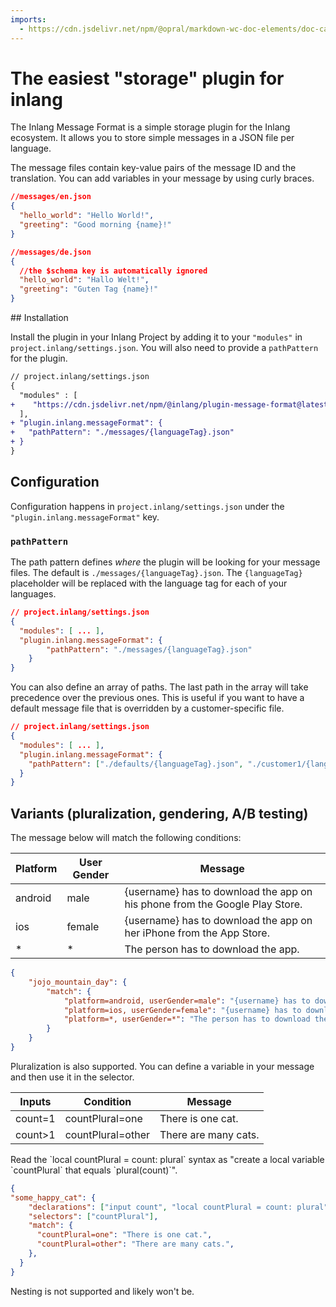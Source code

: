 ```yaml
---
imports: 
  - https://cdn.jsdelivr.net/npm/@opral/markdown-wc-doc-elements/doc-callout.js
---
```


# The easiest "storage" plugin for inlang

The Inlang Message Format is a simple storage plugin for the Inlang ecosystem. It allows you to store simple
messages in a JSON file per language.

The message files contain key-value pairs of the message ID and the translation. You can add variables in your message by using curly braces.

```json
//messages/en.json
{
  "hello_world": "Hello World!",
  "greeting": "Good morning {name}!"
}

//messages/de.json
{	
  //the $schema key is automatically ignored
  "hello_world": "Hallo Welt!",
  "greeting": "Guten Tag {name}!"
}
```

## Installation

Install the plugin in your Inlang Project by adding it to your `"modules"` in `project.inlang/settings.json`. You will also need to provide a `pathPattern` for the plugin.

```diff
// project.inlang/settings.json
{
  "modules" : [
+    "https://cdn.jsdelivr.net/npm/@inlang/plugin-message-format@latest/dist/index.js"
  ],
+ "plugin.inlang.messageFormat": {
+   "pathPattern": "./messages/{languageTag}.json" 
+ }
}
```

## Configuration

Configuration happens in `project.inlang/settings.json` under the `"plugin.inlang.messageFormat"` key.

### `pathPattern`

The path pattern defines _where_ the plugin will be looking for your message files. The default is `./messages/{languageTag}.json`. The `{languageTag}` placeholder will be replaced with the language tag for each of your languages. 

```json
// project.inlang/settings.json
{
  "modules": [ ... ],
  "plugin.inlang.messageFormat": {
		"pathPattern": "./messages/{languageTag}.json"
	}
}
```

You can also define an array of paths. The last path in the array will take precedence over the previous ones. This is useful if you want to have a default message file that is overridden by a customer-specific file.

```json
// project.inlang/settings.json
{
  "modules": [ ... ],
  "plugin.inlang.messageFormat": {
    "pathPattern": ["./defaults/{languageTag}.json", "./customer1/{languageTag}.json"]
  }
}
```


## Variants (pluralization, gendering, A/B testing)

The message below will match the following conditions:

| Platform | User Gender | Message                                                                 |
|----------|-------------|-------------------------------------------------------------------------|
| android  | male        | {username} has to download the app on his phone from the Google Play Store. |
| ios      | female      | {username} has to download the app on her iPhone from the App Store.    |
| *        | *           | The person has to download the app.                                     |

```json
{
	"jojo_mountain_day": {
		"match": {
			"platform=android, userGender=male": "{username} has to download the app on his phone from the Google Play Store.",
			"platform=ios, userGender=female": "{username} has to download the app on her iPhone from the App Store.",
			"platform=*, userGender=*": "The person has to download the app."
		}
	}
}
```

Pluralization is also supported. You can define a variable in your message and then use it in the selector.

| Inputs  | Condition         | Message                |
|---------|-------------------|------------------------|
| count=1 | countPlural=one   | There is one cat.      |
| count>1 | countPlural=other | There are many cats.   |

<doc-callout type="tip">
  Read the `local countPlural = count: plural` syntax as "create a local variable `countPlural` that equals `plural(count)`".
</doc-callout>

```json
{
"some_happy_cat": {
    "declarations": ["input count", "local countPlural = count: plural"],
    "selectors": ["countPlural"],
    "match": {
      "countPlural=one": "There is one cat.",
      "countPlural=other": "There are many cats.",
    },
  }
}
```


Nesting is not supported and likely won't be.

